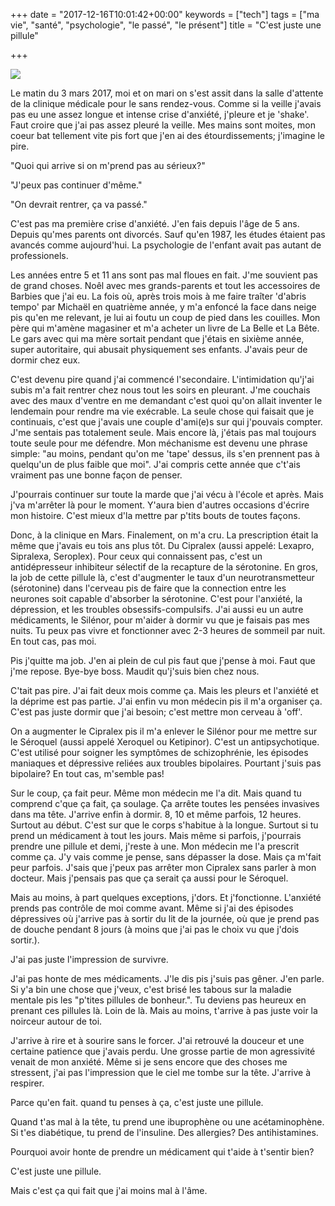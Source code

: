 +++
date = "2017-12-16T10:01:42+00:00"
keywords = ["tech"]
tags = ["ma vie", "santé", "psychologie", "le passé", "le présent"]
title = "C'est juste une pillule"

+++
  
![](/uploads/2017/12/16/antidepressants.jpg)

Le matin du 3 mars 2017, moi et on mari on s'est assit dans la salle d'attente de la clinique médicale pour le sans rendez-vous. Comme si la veille j'avais pas eu une assez longue et intense crise d'anxiété, j'pleure et je 'shake'.  Faut croire que j'ai pas assez pleuré la veille. Mes mains sont moites, mon coeur bat tellement vite pis fort que j'en ai des étourdissements; j'imagine le pire. 

"Quoi qui arrive si on m'prend pas au sérieux?"

"J'peux pas continuer d'même." 

"On devrait rentrer, ça va passé."

C'est pas ma première crise d'anxiété. J'en fais depuis l'âge de 5 ans. Depuis qu'mes parents ont divorcés. Sauf qu'en 1987, les études étaient pas avancés comme aujourd'hui. La psychologie de l'enfant avait pas autant de professionels. 

Les années entre 5 et 11 ans sont pas mal floues en fait. J'me souvient pas de grand choses. Noêl avec mes grands-parents et tout les accessoires de Barbies que j'ai eu. La fois où, après trois mois à me faire traîter 'd'abris tempo' par Michaël en quatrième année, y m'a enfoncé la face dans neige pis qu'en me relevant, je lui ai foutu un coup de pied dans les couilles. Mon père qui m'amène magasiner et m'a acheter un livre de La Belle et La Bête. Le gars avec qui ma mère sortait pendant que j'étais en sixième année, super autoritaire, qui abusait physiquement ses enfants. J'avais peur de dormir chez eux. 

C'est devenu pire quand j'ai commencé l'secondaire. L'intimidation qu'j'ai subis m'a fait rentrer chez nous tout les soirs en pleurant. J'me couchais avec des maux d'ventre en me demandant c'est quoi qu'on allait inventer le lendemain pour rendre ma vie exécrable. La seule chose qui faisait que je continuais, c'est que j'avais une couple d'ami(e)s sur qui j'pouvais compter. J'me sentais pas totalement seule. Mais encore là, j'étais pas mal toujours toute seule pour me défendre. Mon méchanisme est devenu une phrase simple: "au moins, pendant qu'on me 'tape' dessus, ils s'en prennent pas à quelqu'un de plus faible que moi". J'ai compris cette année que c't'ais vraiment pas une bonne façon de penser.

J'pourrais continuer sur toute la marde que j'ai vécu à l'école et après. Mais j'va m'arrêter là pour le moment. Y'aura bien d'autres occasions d'écrire mon histoire. C'est mieux d'la mettre par p'tits bouts de toutes façons.

Donc, à la clinique en Mars. Finalement, on m'a cru. La prescription était la même que j'avais eu tois ans plus tôt. Du Cipralex (aussi appelé: Lexapro, Sipralexa, Seroplex). Pour ceux qui connaissent pas, c'est un antidépresseur inhibiteur sélectif de la recapture de la sérotonine. En gros, la job de cette pillule là, c'est d'augmenter le taux d'un neurotransmetteur (sérotonine) dans l'cerveau pis de faire que la connection entre les neurones soit capable d'absorber la sérotonine. C'est pour l'anxiété, la dépression, et les troubles obsessifs-compulsifs. J'ai aussi eu un autre médicaments, le Silénor, pour m'aider à dormir vu que je faisais pas mes nuits. Tu peux pas vivre et fonctionner avec 2-3 heures de sommeil par nuit. En tout cas, pas moi.

Pis j'quitte ma job. J'en ai plein de cul pis faut que j'pense à moi. Faut que j'me repose. Bye-bye boss. Maudit qu'j'suis bien chez nous.

C'tait pas pire. J'ai fait deux mois comme ça. Mais les pleurs et l'anxiété et la déprime est pas partie. J'ai enfin vu mon médecin pis il m'a organiser ça. C'est pas juste dormir que j'ai besoin; c'est mettre mon cerveau à 'off'.

 On a augmenter le Cipralex pis il m'a enlever le Silénor pour me mettre sur le Séroquel (aussi appelé Xeroquel ou Ketipinor). C'est un antipsychotique. C'est utilisé pour soigner les symptômes de schizophrénie, les épisodes maniaques et dépressive reliées aux troubles bipolaires. Pourtant j'suis pas bipolaire? En tout cas, m'semble pas!

Sur le coup, ça fait peur. Même mon médecin me l'a dit. Mais quand tu comprend c'que ça fait, ça soulage. Ça arrête toutes les pensées invasives dans ma tête. J'arrive enfin à dormir. 8, 10 et même parfois, 12 heures. Surtout au début. C'est sur que le corps s'habitue à la longue. Surtout si tu prend un médicament à tout les jours. Mais même si parfois, j'pourrais prendre une pillule et demi, j'reste à une. Mon médecin me l'a prescrit comme ça. J'y vais comme je pense, sans dépasser la dose. Mais ça m'fait peur parfois. J'sais que j'peux pas arrêter mon Cipralex sans parler à mon docteur. Mais j'pensais pas que ça serait ça aussi pour le Séroquel. 

Mais au moins, à part quelques exceptions, j'dors. Et j'fonctionne. L'anxiété prends pas contrôle de moi comme avant. Même si j'ai des épisodes dépressives où  j'arrive pas à sortir du lit de la journée, où que je prend pas de douche pendant 8 jours (à moins que j'ai pas le choix vu que j'dois sortir.). 

J'ai pas juste l'impression de survivre.

J'ai pas honte de mes médicaments. J'le dis pis j'suis pas gêner. J'en parle. Si y'a bin une chose que j'veux, c'est brisé les tabous sur la maladie mentale pis les "p'tites pillules de bonheur.". Tu deviens pas heureux en prenant ces pillules là. Loin de là. Mais au moins, t'arrive à pas juste voir la noirceur autour de toi. 

J'arrive à rire et à sourire sans le forcer. J'ai retrouvé la douceur et une certaine patience que j'avais perdu. Une grosse partie de mon agressivité venait de mon anxiété. Même si je sens encore que des choses me stressent, j'ai pas l'impression que le ciel me tombe sur la tête. J'arrive à respirer. 

Parce qu'en fait. quand tu penses à ça, c'est juste une pillule. 

Quand t'as mal à la tête, tu prend une ibuprophène ou une acétaminophène. Si t'es diabétique, tu prend de l'insuline. Des allergies? Des antihistamines. 

Pourquoi avoir honte de prendre un médicament qui t'aide à t'sentir bien?

C'est juste une pillule. 

Mais c'est ça qui fait que j'ai moins mal à l'âme.
